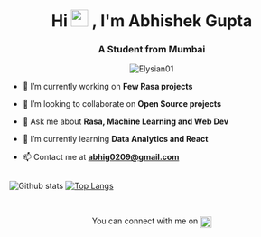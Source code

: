 <h1 align="center">Hi <img src="https://raw.githubusercontent.com/MartinHeinz/MartinHeinz/master/wave.gif" width="30px">
, I'm Abhishek Gupta </h1>
<h3 align="center">A Student from Mumbai</h3>
<p align="center"> <img src="https://komarev.com/ghpvc/?username=Elysian01" alt="Elysian01" /> </p>

- 🔭 I’m currently working on **Few Rasa projects**

- 👯 I’m looking to collaborate on **Open Source projects**

- 💬 Ask me about **Rasa, Machine Learning and Web Dev**

- 🌱 I’m currently learning **Data Analytics and React**

- 📫 Contact me at **abhig0209@gmail.com**

<!--- ⚡ Fun fact ****-->
<div align="center" style="display:flex;justify-content:space-between;align:center;"> 

![Github stats](https://github-readme-stats.vercel.app/api?username=Elysian01&theme=tokyonight&show_icons=true)
[![Top Langs](https://github-readme-stats.vercel.app/api/top-langs/?username=Elysian01&theme=tokyonight&show_icons=true)](https://github.com/Elysian01/github-readme-stats)

</div>

<br>


<p align="center"> 
  You can connect with me on <a href="https://www.linkedin.com/in/abhishek-gupta-a745221a0/" target="blank"><img align="center" src="https://cdn.jsdelivr.net/npm/simple-icons@3.0.1/icons/linkedin.svg" alt="linkedIn" height="20" width="20" /></a>
  <!-- <a href="https://www.behance.net/abhishekgupta23" target="blank"><img align="center" src="https://cdn.jsdelivr.net/npm/simple-icons@3.0.1/icons/behance.svg" alt="Elysian01" height="20" width="20" /></a>
   <a href="https://dribbble.com/Elysian01" target="blank"><img align="center" src="https://cdn.jsdelivr.net/npm/simple-icons@3.0.1/icons/dribbble.svg" alt="Elysian01" height="20" width="20" /></a> -->  
</p>


